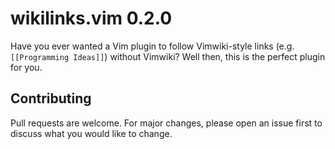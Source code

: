 # wikilinks.vim 0.2.0

Have you ever wanted a Vim plugin to follow Vimwiki-style links (e.g.
`[[Programming Ideas]]`) without Vimwiki? Well then, this is the perfect plugin
for you.

<!--
## Getting started

### Requirements

(What other software does this project depend on?)

### Installation

(How can anyone get this software running, provided they meet the requirements?)

### Usage

(How is this software used?)

## Roadmap

(What ideas would I like to be implemented in the future?)
-->

## Contributing

Pull requests are welcome. For major changes, please open an issue first to
discuss what you would like to change.
